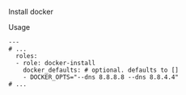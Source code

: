 Install docker

Usage
```
---
# ...
  roles:
  - role: docker-install
    docker_defaults: # optional. defaults to []
    - DOCKER_OPTS="--dns 8.8.8.8 --dns 8.8.4.4"
# ...
```

